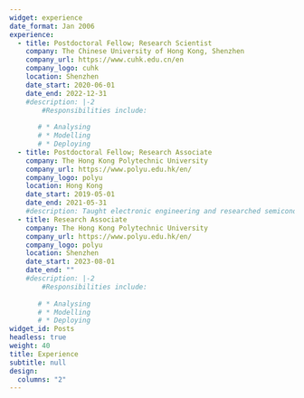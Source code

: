 ```yaml
---
widget: experience
date_format: Jan 2006
experience:
  - title: Postdoctoral Fellow; Research Scientist
    company: The Chinese University of Hong Kong, Shenzhen
    company_url: https://www.cuhk.edu.cn/en
    company_logo: cuhk
    location: Shenzhen
    date_start: 2020-06-01
    date_end: 2022-12-31
    #description: |-2
        #Responsibilities include:
        
       # * Analysing
       # * Modelling
       # * Deploying
  - title: Postdoctoral Fellow; Research Associate
    company: The Hong Kong Polytechnic University
    company_url: https://www.polyu.edu.hk/en/
    company_logo: polyu
    location: Hong Kong
    date_start: 2019-05-01
    date_end: 2021-05-31
    #description: Taught electronic engineering and researched semiconductor physics.
  - title: Research Associate
    company: The Hong Kong Polytechnic University
    company_url: https://www.polyu.edu.hk/en/
    company_logo: polyu
    location: Shenzhen
    date_start: 2023-08-01
    date_end: ""
    #description: |-2
        #Responsibilities include:
        
       # * Analysing
       # * Modelling
       # * Deploying
widget_id: Posts
headless: true
weight: 40
title: Experience
subtitle: null
design:
  columns: "2"
---
```

